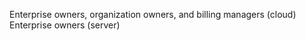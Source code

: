 Enterprise owners, organization owners, and billing managers (cloud) <br> Enterprise owners (server)
